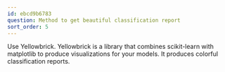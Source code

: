 ```yaml
---
id: ebcd9b6783
question: Method to get beautiful classification report
sort_order: 5
---
```


Use Yellowbrick. Yellowbrick is a library that combines scikit-learn with matplotlib to produce visualizations for your models. It produces colorful classification reports.